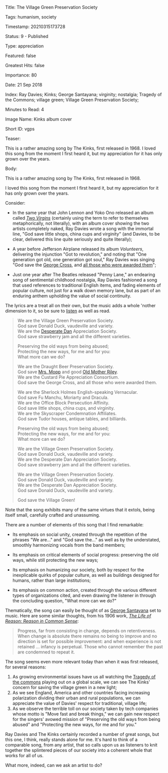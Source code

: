 Title:  The Village Green Preservation Society

Tags:   humanism, society

Timestamp: 20210315173728

Status: 9 - Published

Type:   appreciation

Featured: false

Greatest Hits: false

Importance: 80

Date:   21 Sep 2018

Index:  Ray Davies; Kinks; George Santayana; virginity; nostalgia; Tragedy of the Commons; village green; Village Green Preservation Society; 

Minutes to Read: 4

Image Name: Kinks album cover

Short ID: vgps

Teaser:

This is a rather amazing song by The Kinks, first released in 1968. I loved this song from the moment I first heard it, but my appreciation for it has only grown over the years. 


Body:

This is a rather amazing song by The Kinks, first released in 1968.

I loved this song from the moment I first heard it, but my appreciation for it has only grown over the years. 

Consider:

* In the same year that John Lennon and Yoko Ono released an album called [*Two Virgins*](https://en.wikipedia.org/wiki/Unfinished_Music_No._1:_Two_Virgins) (certainly using the term to refer to themselves metaphorically, not literally), with an album cover showing the two artists completely naked, Ray Davies wrote a song with the immortal line, "God save little shops, china cups and virginity" (and Davies, to be clear,  delivered this line quite seriously and quite literally); 

* A year before Jefferson Airplane released its album *Volunteers*, delivering the injunction "Got to revolution," and noting that "One generation got old, one generation got soul," Ray Davies was singing "God save the [George Cross](https://en.wikipedia.org/wiki/George_Cross), and [all those who were awarded them](https://en.wikipedia.org/wiki/List_of_George_Cross_recipients)";

* Just one year after The Beatles released "Penny Lane," an endearing song of sentimental childhood nostalgia, Ray Davies fashioned a song that used references to traditional English items, and fading elements of popular culture, not just for a walk down memory lane, but as part of an enduring anthem upholding the value of social continuity. 

The lyrics are a treat all on their own, but the music adds a whole 'nother dimension to it, so be sure to [listen][apple] as well as read. 

> We are the Village Green Preservation Society.  
> God save Donald Duck, vaudeville and variety.  
> We are the [Desperate Dan][dan] Appreciation Society.  
> God save strawberry jam and all the different varieties.
>  
> Preserving the old ways from being abused;  
> Protecting the new ways, for me and for you:  
> What more can we do?  
> 
> We are the Draught Beer Preservation Society.  
> God save [Mrs. Mopp][mopp] and good [Old Mother Riley][Riley].  
> We are the Custard Pie Appreciation Consortium.  
> God save the George Cross, and all those who were awarded them.  
>  
> We are the Sherlock Holmes English-speaking Vernacular.  
> God save Fu Manchu, Moriarty and Dracula.  
> We are the Office Block Persecution Affinity.  
> God save little shops, china cups, and virginity.  
> We are the Skyscraper Condemnation Affiliates.  
> God save Tudor houses, antique tables, and billiards.
>   
> Preserving the old ways from being abused;  
> Protecting the new ways, for me and for you:  
> What more can we do?  
> 
> We are the Village Green Preservation Society.  
> God save Donald Duck, vaudeville and variety.  
> We are the Desperate Dan Appreciation Society.  
> God save strawberry jam and all the different varieties.  
>   
> We are the Village Green Preservation Society.  
> God save Donald Duck, vaudeville and variety.  
> We are the Desperate Dan Appreciation Society.  
> God save Donald Duck, vaudeville and variety.
>   
> God save the Village Green!  

Note that the song exhibits many of the same virtues that it extols, being itself small, carefully crafted and unassuming. 

There are a number of elements of this song that I find remarkable:

* Its emphasis on social unity, created through the repetition of the phrases "We are..." and "God save the..." as well as by the understated, smoothly harmonizing vocals from the band members;

* Its emphasis on critical elements of social progress: preserving the old ways, while still protecting the new ways;

* Its emphasis on humanizing our society, both by respect for the inexplicable quirks of popular culture, as well as buildings designed for humans, rather than large institutions;

* Its emphasis on common action, created through the various different types of organizations cited, and even drawing the listener in through the concluding question, "What more can we do?"

Thematically, the song can easily be thought of as [George Santayana][san] set to music. Here are some similar thoughts, from his 1906 work, [*The Life of Reason: Reason in Common Sense*][reason]:    
 
> Progress, far from consisting in change, depends on retentiveness. When change is absolute there remains no being to improve and no direction is set for possible improvement: and when experience is not retained ... infancy is perpetual. Those who cannot remember the past are condemned to repeat it.

The song seems even more relevant today than when it was first released, for several reasons:

1. As growing environmental issues have us all watching the [Tragedy of the commons][totc] playing out on a global scale, we can see The Kinks' concern for saving the village green in a new light;
2. As we see England, America and other countries facing increasing polarization dividing their urban and rural populations, we can appreciate the value of Davies' respect for traditional, village life;
3. As we observe the terrible toll on our society taken by tech companies whose motto is "Move fast and break things," we can gain new respect for the singers' avowed mission of "Preserving the old ways from being abused" and "Protecting the new ways, for me and for you."

Ray Davies and The Kinks certainly recorded a number of great songs, but this one, I think, really stands alone for me. It's hard to think of a comparable song, from any artist, that so calls upon us as listeners to knit together the splintered pieces of our society into a coherent whole that works for all of us. 

What more, indeed, can we ask an artist to do?

[apple]: https://itunes.apple.com/us/album/the-village-green-preservation-society/1142638349?i=1142638545

[dan]: https://en.wikipedia.org/wiki/Desperate_Dan

[mopp]: https://en.wikipedia.org/wiki/It%27s_That_Man_Again

[Riley]: https://en.wikipedia.org/wiki/Old_Mother_Riley

[san]: https://en.wikipedia.org/wiki/George_Santayana

[reason]: https://amzn.to/2NW369m

[totc]: https://en.wikipedia.org/wiki/Tragedy_of_the_commons
